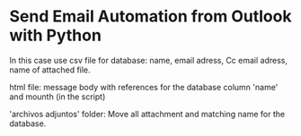 # Send Email Automation from Outlook with Python

In this case use csv file for database: name, email adress, Cc email adress, name of attached file. 

html file: message body with references for the database column 'name' and mounth (in the script)

'archivos adjuntos' folder: Move all attachment and matching name for the database. 
